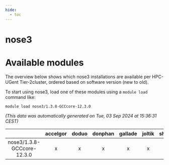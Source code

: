 ```yaml
---
hide:
  - toc
---
```


nose3
=====

# Available modules


The overview below shows which nose3 installations are available per HPC-UGent Tier-2cluster, ordered based on software version (new to old).

To start using nose3, load one of these modules using a `module load` command like:

```shell
module load nose3/1.3.8-GCCcore-12.3.0
```

*(This data was automatically generated on Tue, 03 Sep 2024 at 15:36:31 CEST)*  

| |accelgor|doduo|donphan|gallade|joltik|shinx|skitty|
| :---: | :---: | :---: | :---: | :---: | :---: | :---: | :---: |
|nose3/1.3.8-GCCcore-12.3.0|x|x|x|x|x|x|x|
